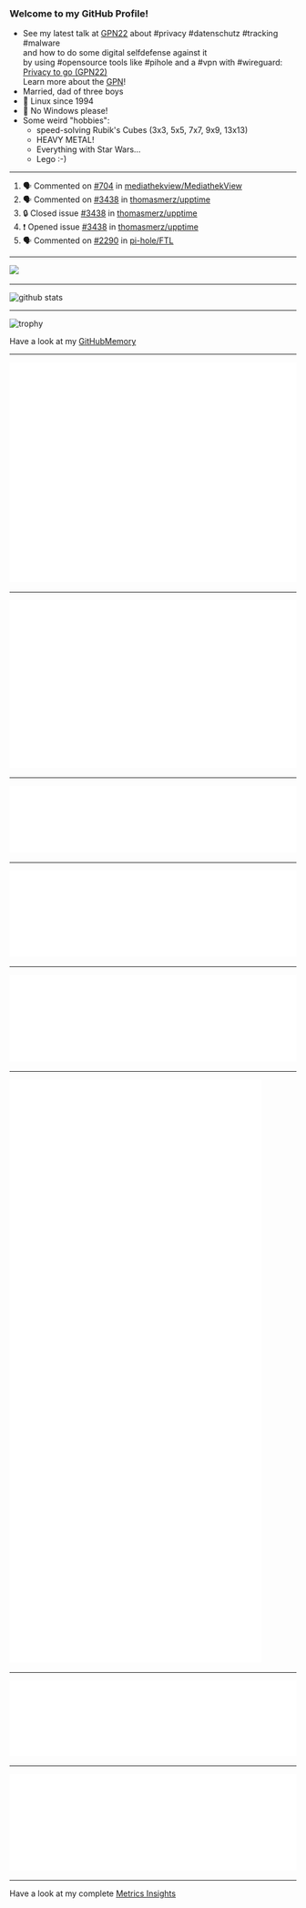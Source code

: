 ### Welcome to my GitHub Profile!
  
- See my latest talk at [GPN22](https://media.ccc.de/c/gpn22?sort=date) about #privacy #datenschutz #tracking #malware  
  and how to do some digital selfdefense against it  
  by using #opensource tools like #pihole and a #vpn with #wireguard:  
  [Privacy to go (GPN22)](https://github.com/thomasmerz/talks/tree/main/2024_05_30_GPN22_Privacy_to_go)  
  Learn more about the [GPN](https://entropia.de/GPN)!
- Married, dad of three boys
- 🐧 Linux since 1994
- 🚫 No Windows please!
- Some weird "hobbies":
  - speed-solving Rubik's Cubes (3x3, 5x5, 7x7, 9x9, 13x13)
  - HEAVY METAL!
  - Everything with Star Wars…
  - Lego :-)
  
---

<!--START_SECTION:activity-->
1. 🗣 Commented on [#704](https://github.com/mediathekview/MediathekView/issues/704#issuecomment-2693669638) in [mediathekview/MediathekView](https://github.com/mediathekview/MediathekView)
2. 🗣 Commented on [#3438](https://github.com/thomasmerz/upptime/issues/3438#issuecomment-2692547551) in [thomasmerz/upptime](https://github.com/thomasmerz/upptime)
3. 🔒 Closed issue [#3438](https://github.com/thomasmerz/upptime/issues/3438) in [thomasmerz/upptime](https://github.com/thomasmerz/upptime)
4. ❗ Opened issue [#3438](https://github.com/thomasmerz/upptime/issues/3438) in [thomasmerz/upptime](https://github.com/thomasmerz/upptime)
5. 🗣 Commented on [#2290](https://github.com/pi-hole/FTL/issues/2290#issuecomment-2692305742) in [pi-hole/FTL](https://github.com/pi-hole/FTL)
<!--END_SECTION:activity-->

---

![](https://komarev.com/ghpvc/?username=thomasmerz)

---
  
![github stats](https://github-readme-stats.vercel.app/api?username=thomasmerz&show_icons=true)  
  
---
  
![trophy](https://github-profile-trophy.vercel.app/?username=thomasmerz&column=3&margin-w=10&margin-h=10)  
  
Have a look at my [GitHubMemory](https://githubmemory.com/@thomasmerz)
  
---
  
![Metrics Base](/metrics.base.svg)
  
---
  
![My coding habits](/metrics.plugin.habits.charts.svg)
  
---
  
![My coding facts](/metrics.plugin.habits.facts.svg)
  
---
  
![Followup Opened by me](/metrics.plugin.followup.user.svg)
  
---
  
![Followup Opened on user's repositories](/metrics.plugin.followup.svg)
  
---
  
![My Achievmens](/metrics.plugin.achievements.svg)
  
---
  
![My Languages Details](/metrics.plugin.languages.details.svg)
  
---
  
![My Languages Indepth](/metrics.plugin.languages.indepth.svg)
  
---
  
Have a look at my complete [Metrics Insights](https://metrics.lecoq.io/about/thomasmerz)

